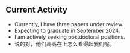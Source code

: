 ## Current Activity

<!-- main content -->
- Currently, I have three papers under review.
- Expecting to graduate in September 2024.
- I am actively seeking postdoctoral positions.
- 说的对，他们高高在上怎么看得起我们呢。
